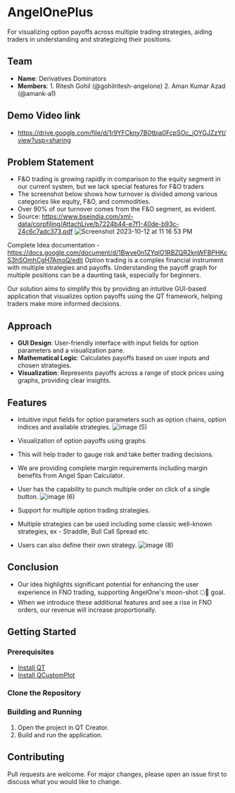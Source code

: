 # AngelOnePlus
For visualizing option payoffs across multiple trading strategies, aiding traders in understanding and strategizing their positions.

## Team
- **Name**: Derivatives Dominators
- **Members**: 1. Ritesh Gohil (@gohilritesh-angelone) 2. Aman Kumar Azad (@amank-a1)

## Demo Video link
- https://drive.google.com/file/d/1r9YFCkny7B0tbia0FcpSOc_jOYGJZzYt/view?usp=sharing

## Problem Statement
- F&O trading is growing rapidly in comparison to the equity segment in our current system, but we lack special features for F&O traders
- The screenshot below shows how turnover is divided among various categories like equity, F&O, and commodities.
- Over 90% of our turnover comes from the F&O segment, as evident.
- Source: https://www.bseindia.com/xml-data/corpfiling/AttachLive/b7224b44-e7f1-40de-b93c-24c6c7adc373.pdf
![Screenshot 2023-10-12 at 11 16 53 PM](https://github.com/amank-a1/hack23-AngelOnePlus/assets/122511444/db6ba722-5499-438c-ae48-7df28b2f3676)


Complete Idea documentation - https://docs.google.com/document/d/1Bwve0n1ZYqIO1RBZQR2knWFBPHKcS3hSOmhCgH7AmoQ/edit
Option trading is a complex financial instrument with multiple strategies and payoffs. Understanding the payoff graph for multiple positions can be a daunting task, especially for beginners.

Our solution aims to simplify this by providing an intuitive GUI-based application that visualizes option payoffs using the QT framework, helping traders make more informed decisions.

## Approach
- **GUI Design**: User-friendly interface with input fields for option parameters and a visualization pane.
- **Mathematical Logic**: Calculates payoffs based on user inputs and chosen strategies.
- **Visualization**: Represents payoffs across a range of stock prices using graphs, providing clear insights.

## Features
- Intuitive input fields for option parameters such as option chains, option indices and available strategies.
  ![image (5)](https://github.com/amank-a1/hack23-AngelOnePlus/assets/122511444/674c65f9-9117-4091-805e-efe2178714c0)


- Visualization of option payoffs using graphs. 
- This will help trader to gauge risk and take better trading decisions.
- We are providing complete margin requirements including margin benefits from Angel Span Calculator.
- User has the capability to punch multiple order on click of a single button.
  ![image (6)](https://github.com/amank-a1/hack23-AngelOnePlus/assets/122511444/ef7bfb1a-2524-4819-9e38-abe123cf64a0)


- Support for multiple option trading strategies.
- Multiple strategies can be used including some classic well-known strategies, ex - Straddle, Bull Call Spread etc.
- Users can also define their own strategy.
  ![image (8)](https://github.com/amank-a1/hack23-AngelOnePlus/assets/122511444/2929abd3-cb29-4b53-ad96-a084b57b0ec0)


## Conclusion
- Our idea highlights significant potential for enhancing the user experience in FNO trading, supporting AngelOne's moon-shot 🌕🚀 goal.
- When we introduce these additional features and see a rise in FNO orders, our revenue will increase proportionally.


## Getting Started

### Prerequisites
- [Install QT](https://www.qt.io/download)
- [Install QCustomPlot](http://www.qcustomplot.com/index.php/download)

### Clone the Repository

### Building and Running
1. Open the project in QT Creator.
2. Build and run the application.


## Contributing
Pull requests are welcome. For major changes, please open an issue first to discuss what you would like to change.
